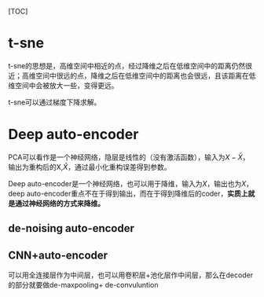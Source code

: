 [TOC]

# t-sne

t-sne的思想是，高维空间中相近的点，经过降维之后在低维空间中的距离仍然很近；高维空间中很远的点，降维之后在低维空间中的距离也会很远，且该距离在低维空间中会被放大一些，变得更远。

t-sne可以通过梯度下降求解。

# Deep auto-encoder

PCA可以看作是一个神经网络，隐层是线性的（没有激活函数），输入为$X-\bar{X}$，输出为重构后的X,$\hat{X}$，通过最小化重构误差得到参数。

Deep auto-encoder是一个神经网络，也可以用于降维，输入为$X$，输出也为$X$，deep auto-encoder重点不在于得到输出，而在于得到降维后的coder，**实质上就是通过神经网络的方式来降维。**

## de-noising auto-encoder

## CNN+auto-encoder

可以用全连接层作为中间层，也可以用卷积层+池化层作中间层，那么在decoder的部分就要做de-maxpooling+ de-convuluntion 

